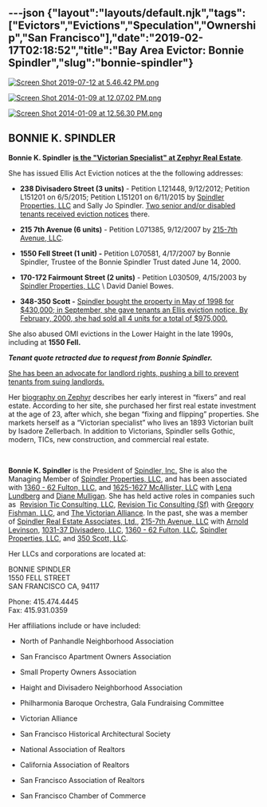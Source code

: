 ---json
{"layout":"layouts/default.njk","tags":["Evictors","Evictions","Speculation","Ownership","San Francisco"],"date":"2019-02-17T02:18:52","title":"Bay Area Evictor: Bonnie Spindler","slug":"bonnie-spindler"}
---

[![Screen Shot 2019-07-12 at 5.46.42 PM.png](https://images.squarespace-cdn.com/content/v1/52b7d7a6e4b0b3e376ac8ea2/1562978836525-ZIUEMVD7UEEMCPV3M9PS/ke17ZwdGBToddI8pDm48kM8OtLQjEqyBEalgNDUccnBZw-zPPgdn4jUwVcJE1ZvWEtT5uBSRWt4vQZAgTJucoTqqXjS3CfNDSuuf31e0tVFL404u7tNFgZeUKASYf6wEmZtjgAPPY7tJQ363isPau-87Nsj43NRAr6WuWZv5DKs/Screen+Shot+2019-07-12+at+5.46.42+PM.png)](https://images.squarespace-cdn.com/content/v1/52b7d7a6e4b0b3e376ac8ea2/1562978836525-ZIUEMVD7UEEMCPV3M9PS/ke17ZwdGBToddI8pDm48kM8OtLQjEqyBEalgNDUccnBZw-zPPgdn4jUwVcJE1ZvWEtT5uBSRWt4vQZAgTJucoTqqXjS3CfNDSuuf31e0tVFL404u7tNFgZeUKASYf6wEmZtjgAPPY7tJQ363isPau-87Nsj43NRAr6WuWZv5DKs/Screen+Shot+2019-07-12+at+5.46.42+PM.png) 

[![Screen Shot 2014-01-09 at 12.07.02 PM.png](https://images.squarespace-cdn.com/content/v1/52b7d7a6e4b0b3e376ac8ea2/1389297966627-ZU7G1ET74LPOE98R0EZ4/ke17ZwdGBToddI8pDm48kNCJtAi77W2_sGAmmL-I0T5Zw-zPPgdn4jUwVcJE1ZvWQUxwkmyExglNqGp0IvTJZUJFbgE-7XRK3dMEBRBhUpyEvaibfPD80fun5pJ9uwgO3cn7e83MdZ2KMaFIa_gBK2gq461WfEYc9x6v7bzw88A/Screen+Shot+2014-01-09+at+12.07.02+PM.png)](https://images.squarespace-cdn.com/content/v1/52b7d7a6e4b0b3e376ac8ea2/1389297966627-ZU7G1ET74LPOE98R0EZ4/ke17ZwdGBToddI8pDm48kNCJtAi77W2_sGAmmL-I0T5Zw-zPPgdn4jUwVcJE1ZvWQUxwkmyExglNqGp0IvTJZUJFbgE-7XRK3dMEBRBhUpyEvaibfPD80fun5pJ9uwgO3cn7e83MdZ2KMaFIa_gBK2gq461WfEYc9x6v7bzw88A/Screen+Shot+2014-01-09+at+12.07.02+PM.png) 

[![Screen Shot 2014-01-09 at 12.56.30 PM.png](https://images.squarespace-cdn.com/content/v1/52b7d7a6e4b0b3e376ac8ea2/1389300918111-NQ3G53U0FXX7MA5KE6YY/ke17ZwdGBToddI8pDm48kFht5D7eue8Fh61oI4FHDAZZw-zPPgdn4jUwVcJE1ZvWEtT5uBSRWt4vQZAgTJucoTqqXjS3CfNDSuuf31e0tVHF1yIa8yaZG8Ba3y0yMSS-zFlstaOGwBXgPX3w611zPWQ6l2WM7tn7mqHTODzkmeM/Screen+Shot+2014-01-09+at+12.56.30+PM.png)](https://images.squarespace-cdn.com/content/v1/52b7d7a6e4b0b3e376ac8ea2/1389300918111-NQ3G53U0FXX7MA5KE6YY/ke17ZwdGBToddI8pDm48kFht5D7eue8Fh61oI4FHDAZZw-zPPgdn4jUwVcJE1ZvWEtT5uBSRWt4vQZAgTJucoTqqXjS3CfNDSuuf31e0tVHF1yIa8yaZG8Ba3y0yMSS-zFlstaOGwBXgPX3w611zPWQ6l2WM7tn7mqHTODzkmeM/Screen+Shot+2014-01-09+at+12.56.30+PM.png) 

**BONNIE K. SPINDLER**
----------------------

**Bonnie K. Spindler** [**is the "Victorian Specialist" at Zephyr Real Estate**](http://zephyrsf.com/san-francisco-agents/bonnie-spindler).

She has issued Ellis Act Eviction notices at the the following addresses:

*   **238 Divisadero Street (3 units)** - Petition L121448, 9/12/2012; Petition L151201 on 6/5/2015; Petition L151201 on 6/11/2015 by [Spindler Properties, LLC](http://www.corporationwiki.com/California/San-Francisco/spindler-properties-llc/46015843.aspx) and Sally Jo Spindler. [Two senior and/or disabled tenants received eviction notices](http://www.ellishurtsseniors.org/properties-boycott.html) there.
    
*   **215 7th Avenue (6 units)** - Petition L071385, 9/12/2007 by [215-7th Avenue, LLC](http://www.corporationwiki.com/California/San-Francisco/215-7th-avenue-llc/46764524.aspx).
    
*   **1550 Fell Street (1 unit) -** Petition L070581, 4/17/2007 by Bonnie Spindler, Trustee of the Bonnie Spindler Trust dated June 14, 2000.
    
*   **170-172 Fairmount Street (2 units)** \- Petition L030509, 4/15/2003 by [Spindler Properties, LLC](http://www.corporationwiki.com/California/San-Francisco/spindler-properties-llc/46015843.aspx) \\ David Daniel Bowes.
    
*   **348-350 Scott -** [Spindler bought the property in May of 1998 for $430,000; in September, she gave tenants an Ellis eviction notice. By February, 2000, she had sold all 4 units for a total of $975,000.](http://www.sftu.org/ttxx1delvac.htm)
    

She also abused OMI evictions in the Lower Haight in the late 1990s, including at **1550 Fell.**

**_Tenant quote retracted due to request from Bonnie Spindler._**

[She has been an advocate for landlord rights, pushing a bill to prevent tenants from suing landlords.](http://bonniespindler.com/take-action-today-two-important-bills-that-will-affect-property-owners) 

Her [biography on Zephyr](https://zephyrre.com/agents/bonnie-spindler/) describes her early interest in “fixers” and real estate. According to her site, she purchased her first real estate investment at the age of 23, after which, she began “fixing and flipping” properties. She markets herself as a “Victorian specialist” who lives an 1893 Victorian built by Isadore Zellerbach. In addition to Victorians, Spindler sells Gothic, modern, TICs, new construction, and commercial real estate.  

 

**Bonnie K. Spindler** is the President of [Spindler, Inc.](http://www.corporationwiki.com/California/San-Francisco/spindler-inc/42966899.aspx) She is also the Managing Member of [Spindler Properties, LLC](http://www.corporationwiki.com/California/San-Francisco/spindler-properties-llc/46015843.aspx), and has been associated with [1360 - 62 Fulton, LLC](http://www.corporationwiki.com/California/San-Francisco/1360-62-fulton-llc/46015837.aspx), and [1625-1627 McAllister, LLC](http://www.corporationwiki.com/California/San-Francisco/1625-1627-mcallister-llc/46436624.aspx) with [Lena Lundberg](http://www.corporationwiki.com/California/San-Francisco/lena-lundberg/46436634.aspx) and [Diane Mulligan](http://www.corporationwiki.com/California/San-Francisco/diane-mulligan/46436631.aspx). She has held active roles in companies such as  [Revision Tic Consulting, LLC](http://www.corporationwiki.com/California/San-Francisco/revision-tic-consulting-llc/47169241.aspx), [Revision Tic Consulting (Sf)](http://www.corporationwiki.com/California/San-Francisco/revision-tic-consulting-sf-llc/47385838.aspx) with [Gregory Fishman](http://www.corporationwiki.com/California/San-Francisco/gregory-fishman/43508588.aspx)[, LLC](http://www.corporationwiki.com/California/San-Francisco/revision-tic-consulting-sf-llc/47385838.aspx), and [The Victorian Alliance](http://www.corporationwiki.com/California/San-Francisco/the-victorian-alliance/41476379.aspx). In the past, she was a member of [Spindler Real Estate Associates, Ltd.](http://www.corporationwiki.com/California/San-Francisco/spindler-real-estate-associates-ltd/42966897.aspx), [215-7th Avenue, LLC](http://www.corporationwiki.com/California/San-Francisco/215-7th-avenue-llc/46764524.aspx) with [Arnold Levinson](http://www.corporationwiki.com/California/San-Francisco/arnold-levinson/46764531.aspx), [1031-37 Divisadero, LLC](http://www.corporationwiki.com/California/San-Francisco/1031-37-divisadero-llc/46899543.aspx), [1360 - 62 Fulton, LLC](http://www.corporationwiki.com/California/San-Francisco/1360-62-fulton-llc/46015837.aspx), [Spindler Properties, LLC](http://www.corporationwiki.com/California/San-Francisco/spindler-properties-llc/46015843.aspx), and [350 Scott, LLC](http://www.corporationwiki.com/California/San-Francisco/350-scott-llc/46007927.aspx). 

Her LLCs and corporations are located at:

BONNIE SPINDLER  
1550 FELL STREET  
SAN FRANCISCO CA, 94117

Phone: 415.474.4445  
Fax: 415.931.0359

Her affiliations include or have included:

*   North of Panhandle Neighborhood Association
    
*   San Francisco Apartment Owners Association
    
*   Small Property Owners Association
    
*   Haight and Divisadero Neighborhood Association
    
*   Philharmonia Baroque Orchestra, Gala Fundraising Committee
    
*   Victorian Alliance
    
*   San Francisco Historical Architectural Society
    
*   National Association of Realtors
    
*   California Association of Realtors
    
*   San Francisco Association of Realtors
    
*   San Francisco Chamber of Commerce